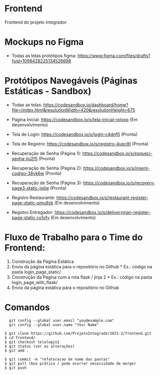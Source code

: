 # Frontend
Frontend do projeto integrador

# Mockups no Figma
* Todas as telas protótipos figma: https://www.figma.com/files/drafts?fuid=1098428225134526698

# Protótipos Navegáveis (Páginas Estáticas - Sandbox)

* Todas as telas: https://codesandbox.io/dashboard/home?file=/index.html&resolutionWidth=420&resolutionHeight=675

* Página Inicial: https://codesandbox.io/s/tela-inicial-rplxop (Em desenvolvimento)
* Tela de Login: https://codesandbox.io/s/login-c4dnf0 (Pronta)
* Tela de Registro: https://codesandbox.io/s/registro-4upc8t (Pronta)
* Recuperação de Senha (Página 1): https://codesandbox.io/s/esqueci-senha-iiu2f5 (Pronta)
* Recuperação de Senha (Página 2): https://codesandbox.io/s/inserir-codigo-38yk6w (Pronta)
* Recuperação de Senha (Página 3): https://codesandbox.io/s/recovery-page3-static-iplije (Pronta)
* Registro Restaurante: https://codesandbox.io/s/restaurant-register-page-static-qmu9zk (Em desenvolvimento)
* Registro Entregador: https://codesandbox.io/s/deliveryman-register-page-static-ru1ofy (Em desenvolvimento)

# Fluxo de Trabalho para o Time do Frontend:
1. Construção da Página Estática
2. Envio da página estática para o repositório no Github
        * Ex.: código na pasta login_page_static/
4. Construção da Página com a rota flask / jinja 2
        * Ex.: código na pasta login_page_with_flask/
6. Envio da página estática para o repositório no Github 

# Comandos
```
  git config --global user.email "you@example.com"
  git config --global user.name "Your Name"
```

```
$ git clone https://github.com/ProjetoIntegrador2021-2/frontend.git
$ cd frontend/
$ git checkout telalogin2
$ git status (ver as alterações)
$ git add .

$ git commit -m "refatoracao de nome das pastas"
$ git pull (boa prática / pode ocorrer necessidade de merge)
$ git push




```
